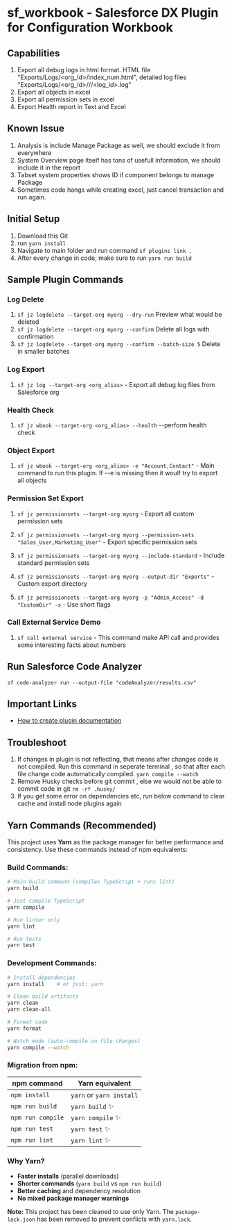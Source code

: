 # sf_workbook - Salesforce DX Plugin for Configuration Workbook

## Capabilities

1. Export all debug logs in html format. HTML file "Exports/Logs/<org_Id>/index_num.html", detailed log files "Exports/Logs/<org_Id>/<date>/<username>/<log_id>.log"
1. Export all objects in excel
1. Export all permission sets in excel
1. Export Health report in Text and Excel

## Known Issue

1. Analysis is include Manage Package as well, we should exclude it from everywhere
1. System Overview page itself has tons of usefull information, we should include it in the report
1. Tabset system properties shows ID if component belongs to manage Package
1. Sometimes code hangs while creating excel, just cancel transaction and run again.

## Initial Setup

1. Download this Git
1. run `yarn install`
1. Navigate to main folder and run command `sf plugins link .`
1. After every change in code, make sure to run `yarn run build`

## Sample Plugin Commands

### Log Delete

1. `sf jz logdelete --target-org myorg --dry-run` Preview what would be deleted
1. `sf jz logdelete --target-org myorg --confirm` Delete all logs with confirmation
1. `sf jz logdelete --target-org myorg --confirm --batch-size 5` Delete in smaller batches

### Log Export

1. `sf jz log --target-org <org_alias>` - Export all debug log files from Salesforce org

### Health Check

1. `sf jz wbook --target-org <org_alias> --health` --perform health check

### Object Export

1. `sf jz wbook --target-org <org_alias> -e "Account,Contact"` - Main command to run this plugin. If --e is missing then it woulf try to export all objects

### Permission Set Export

1. `sf jz permissionsets --target-org myorg` - Export all custom permission sets

1. `sf jz permissionsets --target-org myorg --permission-sets "Sales_User,Marketing_User"` - Export specific permission sets
1. `sf jz permissionsets --target-org myorg --include-standard` - Include standard permission sets

1. `sf jz permissionsets --target-org myorg --output-dir "Exports"` - Custom export directory
1. `sf jz permissionsets --target-org myorg -p "Admin_Access" -d "CustomDir" -s` - Use short flags

### Call External Service Demo

1. `sf call external service` - This command make API call and provides some interesting facts about numbers

## Run Salesforce Code Analyzer

`sf code-analyzer run --output-file "codeAnalyzer/results.csv"`

## Important Links

- [How to create plugin documentation](https://github.com/salesforcecli/cli/wiki/Get-Started-And-Create-Your-First-Plug-In)

## Troubleshoot

1. If changes in plugin is not reflecting, that means after changes code is not compiled. Run this command in seperate terminal , so that after each file change code automatically compiled. `yarn compile --watch`
1. Remove Husky checks before git commit , else we would not be able to commit code in git `rm -rf .husky/`
1. If you get some error on dependencies etc, run below command to clear cache and install node plugins again

## Yarn Commands (Recommended)

This project uses **Yarn** as the package manager for better performance and consistency. Use these commands instead of npm equivalents:

### **Build Commands:**

```bash
# Main build command (compiles TypeScript + runs lint)
yarn build

# Just compile TypeScript
yarn compile

# Run linter only
yarn lint

# Run tests
yarn test
```

### **Development Commands:**

```bash
# Install dependencies
yarn install    # or just: yarn

# Clean build artifacts
yarn clean
yarn clean-all

# Format code
yarn format

# Watch mode (auto-compile on file changes)
yarn compile --watch
```

### **Migration from npm:**

| **npm command**   | **Yarn equivalent**      |
| ----------------- | ------------------------ |
| `npm install`     | `yarn` or `yarn install` |
| `npm run build`   | `yarn build` ✨          |
| `npm run compile` | `yarn compile` ✨        |
| `npm run test`    | `yarn test` ✨           |
| `npm run lint`    | `yarn lint` ✨           |

### **Why Yarn?**

- **Faster installs** (parallel downloads)
- **Shorter commands** (`yarn build` vs `npm run build`)
- **Better caching** and dependency resolution
- **No mixed package manager warnings**

**Note:** This project has been cleaned to use only Yarn. The `package-lock.json` has been removed to prevent conflicts with `yarn.lock`.

